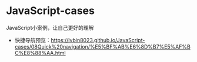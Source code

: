 # JavaScript-cases
JavaScript小案例，让自己更好的理解

- 快捷导航预览：https://lvbin8023.github.io/JavaScript-cases/08Quick%20navigation/%E5%BF%AB%E6%8D%B7%E5%AF%BC%E8%88%AA.html
